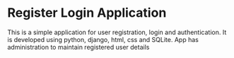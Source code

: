 # Register Login Application
This is a simple application for user registration, login and authentication. It is developed using python, django, html, css and SQLite.
App has administration to maintain registered user details
